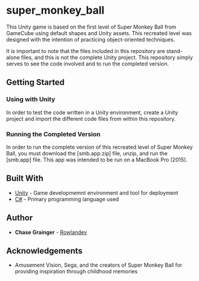 # super_monkey_ball
This Unity game is based on the first level of Super Monkey Ball from GameCube using default shapes and Unity assets. This recreated level was designed with the intention of practicing object-oriented techniques.

It is important to note that the files included in this repository are stand-alone files, and this is not the complete Unity project. This repository simply serves to see the code involved and to run the completed version.

## Getting Started

### Using with Unity

In order to test the code written in a Unity environment, create a Unity project and import the different code files from within this repository.


### Running the Completed Version

In order to run the complete version of this recreated level of Super Monkey Ball, you must download the [smb.app.zip] file, unzip, and run the [smb.app] file. This app was intended to be run on a MacBook Pro (2015).

## Built With

* [Unity](https://unity.com/) - Game developmemnt environment and tool for deployment
* [C#](https://docs.microsoft.com/en-us/dotnet/csharp/) - Primary programming language used

## Author

* **Chase Grainger** - [Rowlandev](https://github.com/Rowlandev)

## Acknowledgements
 * Amusement Vision, Sega, and the creators of Super Monkey Ball for providing inspiration through childhood memories
